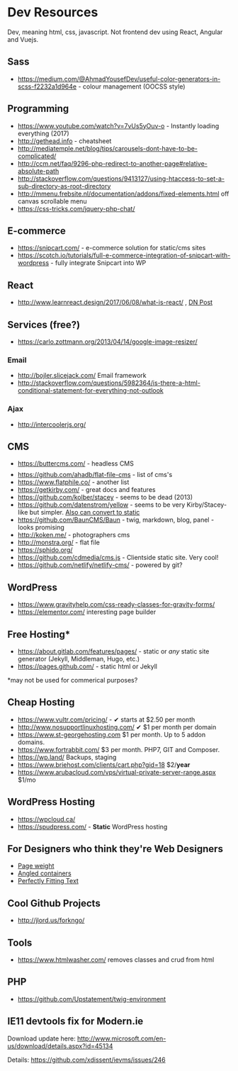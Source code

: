 # Dev Resources

Dev, meaning html, css, javascript. Not frontend dev using React, Angular and Vuejs.

## Sass

- https://medium.com/@AhmadYousefDev/useful-color-generators-in-scss-f2232a1d964e - colour management (OOCSS style)

## Programming

- https://www.youtube.com/watch?v=7vUs5yOuv-o - Instantly loading everything (2017)
- http://gethead.info - <head> cheatsheet
- http://mediatemple.net/blog/tips/carousels-dont-have-to-be-complicated/
- http://ccm.net/faq/9296-php-redirect-to-another-page#relative-absolute-path
- http://stackoverflow.com/questions/9413127/using-htaccess-to-set-a-sub-directory-as-root-directory
- http://mmenu.frebsite.nl/documentation/addons/fixed-elements.html off canvas scrollable menu
- https://css-tricks.com/jquery-php-chat/ 
  
## E-commerce

- https://snipcart.com/ - e-commerce solution for static/cms sites
- https://scotch.io/tutorials/full-e-commerce-integration-of-snipcart-with-wordpress - fully integrate Snipcart into WP

## React

- http://www.learnreact.design/2017/06/08/what-is-react/ , [DN Post](https://www.designernews.co/stories/84472-what-is-react--an-illustrated-intro-react-course-for-designers-update-2)

## Services (free?)

- https://carlo.zottmann.org/2013/04/14/google-image-resizer/

### Email

- http://bojler.slicejack.com/ Email framework
- http://stackoverflow.com/questions/5982364/is-there-a-html-conditional-statement-for-everything-not-outlook

### Ajax

- http://intercoolerjs.org/

## CMS

- https://buttercms.com/ - headless CMS $$$$
- https://github.com/ahadb/flat-file-cms - list of cms's
- https://www.flatphile.co/ - another list
- https://getkirby.com/ - great docs and features
- https://github.com/kolber/stacey - seems to be dead (2013)
- https://github.com/datenstrom/yellow - seems to be very Kirby/Stacey-like but simpler. [Also can convert to static](https://developers.datenstrom.se/help/web-server-configuration)
- https://github.com/BaunCMS/Baun - twig, markdown, blog, panel - looks promising
- http://koken.me/ - photographers cms
- http://monstra.org/ - flat file
- https://sphido.org/
- https://github.com/cdmedia/cms.js - Clientside static site. Very cool!
- https://github.com/netlify/netlify-cms/ - powered by git?

## WordPress

- https://www.gravityhelp.com/css-ready-classes-for-gravity-forms/
- https://elementor.com/ interesting page builder

## Free Hosting*

- https://about.gitlab.com/features/pages/ - static or *any* static site generator (Jekyll, Middleman, Hugo, etc.)
- https://pages.github.com/ - static html or Jekyll

*may not be used for commerical purposes?

## Cheap Hosting

- https://www.vultr.com/pricing/ - ✔ starts at $2.50 per month 
- http://www.nosupportlinuxhosting.com/ ✔ $1 per month per domain
- https://www.st-georgehosting.com $1 per month. Up to 5 addon domains.
- https://www.fortrabbit.com/ $3 per month. PHP7, GIT and Composer.
- https://wp.land/ Backups, staging
- https://www.briehost.com/clients/cart.php?gid=18 $2/**year**
- https://www.arubacloud.com/vps/virtual-private-server-range.aspx $1/mo

## WordPress Hosting

- https://wpcloud.ca/ 
- https://spudpress.com/ - **Static** WordPress hosting

## For Designers who think they're Web Designers

- [Page weight](https://mobiforge.com/research-analysis/the-web-is-doom)
- [Angled containers](https://kilianvalkhof.com/2017/design/sloped-edges-with-consistent-angle-in-css/)
- [Perfectly Fitting Text](https://medium.com/dropbox-design/design-for-internationalization-24c12ea6b38f#.oiox19dxw)

## Cool Github Projects

- http://jlord.us/forkngo/

## Tools

- https://www.htmlwasher.com/ removes classes and crud from html

## PHP

- https://github.com/Upstatement/twig-environment

## IE11 devtools fix for Modern.ie

Download update here: http://www.microsoft.com/en-us/download/details.aspx?id=45134

Details: https://github.com/xdissent/ievms/issues/246

